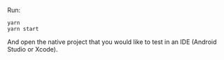 Run:

```
yarn
yarn start
```

And open the native project that you would like to test in an IDE (Android Studio or Xcode).
